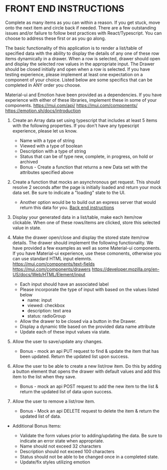 # FRONT END INSTRUCTIONS

Complete as many items as you can within a reason. If you get stuck, move onto the next item and circle back if needed. There are a few outstanding issues and/or failure to follow best practices with React/Typescript. You can choose to address these first or as you go along.

The basic functionality of this application is to render a list/table of specified data with the ability to display the details of any one of these row items dynamically in a drawer. When a row is selected, drawer should open and display the selected row values in the appropriate input. The Drawer should be closed initially and open when a row is selected. If you have testing experience, please implement at least one expectation on a component of your choice. Listed below are some specifics that can be completed in ANY order you choose.

Material-ui and Emotion have been provided as a dependencies. If you have experience with either of these libraries, implement these in some of your components.
https://mui.com/api/
https://mui.com/components/
https://emotion.sh/docs/introduction

1. Create an Array data set using typescript that includes at least 5 items with the following properties. If you don't have any typescript experience, please let us know.

   - Name with a type of string
   - Viewed with a type of boolean
   - Description with a type of string
   - Status that can be of type new, complete, in progress, on hold or archived

   * Bonus - Create a function that returns a new Data set with the attributes specified above

2. Create a function that mocks an asynchronous get request. This should resolve 2 seconds after the page is initially loaded and return your mock data set. Be sure to indicate a "loading" state to the UI.
    - Another option would be to build out an express server that would return this data for you. [Back end instructions](../backend/README.md)

3. Display your generated data in a list/table, make each item/row clickable. When one of these rows/items are clicked, store this selected value in state.

4. Make the drawer open/close and display the stored state item/row details. The drawer should implement the following functionality. We have provided a few examples as well as some Material-ui components. If you have Material-ui experience, use these comonents, otherwise you can use standard HTML input elemnts.
   https://mui.com/components/text-fields
   https://mui.com/components/drawers
   https://developer.mozilla.org/en-US/docs/Web/HTML/Element/input

   - Each input should have an associated label
   - Please incorporate the type of input with based on the values listed below
     - name: input
     - viewed: checkbox
     - description: text area
     - status: radioGroup
   - Allow the drawer to be closed via a button in the Drawer.
   - Display a dynamic title based on the provided data name attribute
   - Update each of these input values via state.

5. Allow the user to save/update any changes.

   - Bonus - mock an api PUT request to find & update the item that has been updated. Return the updated list upon success.

6. Allow the user to be able to create a new list/row item. Do this by adding a button element that opens the drawer with default values and add this item to the list when they save.

   - Bonus - mock an api POST request to add the new item to the list & return the updated list of data upon success.

7. Allow the user to remove a list/row item.

   - Bonus - Mock an api DELETE request to delete the item & return the updated list of data.

- Additional Bonus Items:

  - Validate the form values prior to adding/updating the data. Be sure to indicate an error state when appropriate.
  - Name should not exceed 32 characters
  - Description should not exceed 100 characters
  - Status should not be able to be changed once in a completed state.
  - Update/fix styles utilizing emotion
